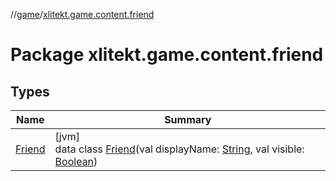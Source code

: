 //[game](../../index.md)/[xlitekt.game.content.friend](index.md)

# Package xlitekt.game.content.friend

## Types

| Name | Summary |
|---|---|
| [Friend](-friend/index.md) | [jvm]<br>data class [Friend](-friend/index.md)(val displayName: [String](https://kotlinlang.org/api/latest/jvm/stdlib/kotlin/-string/index.html), val visible: [Boolean](https://kotlinlang.org/api/latest/jvm/stdlib/kotlin/-boolean/index.html)) |
